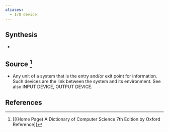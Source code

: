 ```yaml
---
aliases:
  - I/O device
---
```

## Synthesis
- 
## Source [^1]
- Any unit of a system that is the entry and/or exit point for information. Such devices are the link between the system and its environment. See also INPUT DEVICE, OUTPUT DEVICE.
## References

[^1]: [[(Home Page) A Dictionary of Computer Science 7th Edition by Oxford Reference]]